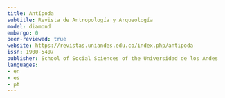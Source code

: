 ```yaml
---
title: Antípoda
subtitle: Revista de Antropología y Arqueología
model: diamond
embargo: 0
peer-reviewed: true
website: https://revistas.uniandes.edu.co/index.php/antipoda
issn: 1900-5407
publisher: School of Social Sciences of the Universidad de los Andes
languages:
- en
- es
- pt
---
```

